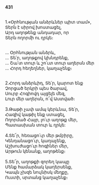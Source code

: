 **431**

\
1.«Օրհնության անձրևներ պիտ տամ»,\
Տերն է սիրով խոստացել,\
Արդ աղոթենք անդադար, որ\
Տերն ողորմի ու ղրկե։

\
 ... Օրհնության անձրև,\
 ... Տե՛ր, աղոթքով կխնդրենք,\
 ... Շա՛տ տուր և շո՛ւտ տուր աղերսն մեր\
 ... Հորդ հեղեղներ, կաղաչենք։

\
2.Հորդ անձրևիդ, Տե՛ր, կարոտ ենք\
Չորցած երկրի պես ծարավ,\
Սուրբ Հոգիովդ այցելե մեզ,\
Լուր մեր աղերսն, ո՜վ Աստված։\
\
3.Թաթի չափ ամպ կերևնա, Տե՛ր,\
Հազիվ կաթիլ ենք ստացել,\
Ողորմած Հայր, լո՛ւր աղոթք մեր,\
Պատասխան տուր և ղրկե:\
\
4.Տե՜ր, հեռացո՛ւր մեր թմբիրը,\
Կենդանացո՛ւր, կաղաչենք,\
Աշխուժացո՛ւր հոգիներ մեր,\
Արթուն կենանք, աղոթենք։\
\
5.Տե՜ր, աղոթքի զորեղ կապը\
Մենք համարձակ կաղերսենք,\
Կապն չխզե նույնիսկ մեղքը,\
Ուստի, սրտանց կաղաչենք։
